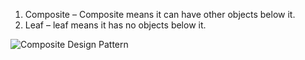1) Composite – Composite means it can have other objects below it.
2) Leaf – leaf means it has no objects below it.

![Composite Design Pattern](https://cdncontribute.geeksforgeeks.org/wp-content/uploads/Composite-Design-Pattern-Diagram.png)